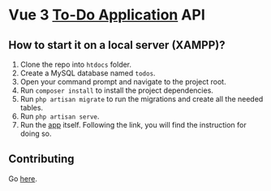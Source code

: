 # Vue 3 [To-Do Application](https://github.com/loglinn05/todos) API

## How to start it on a local server (XAMPP)?
1. Clone the repo into `htdocs` folder.
2. Create a MySQL database named `todos`.
2. Open your command prompt and navigate to the project root.
3. Run `composer install` to install the project dependencies.
4. Run `php artisan migrate` to run the migrations and create all the needed tables.
5. Run `php artisan serve`.
6. Run the [app](https://github.com/loglinn05/todos) itself. Following the link, you will find the instruction for doing so.

## Contributing
Go [here](https://github.com/loglinn05/todos#contributing).